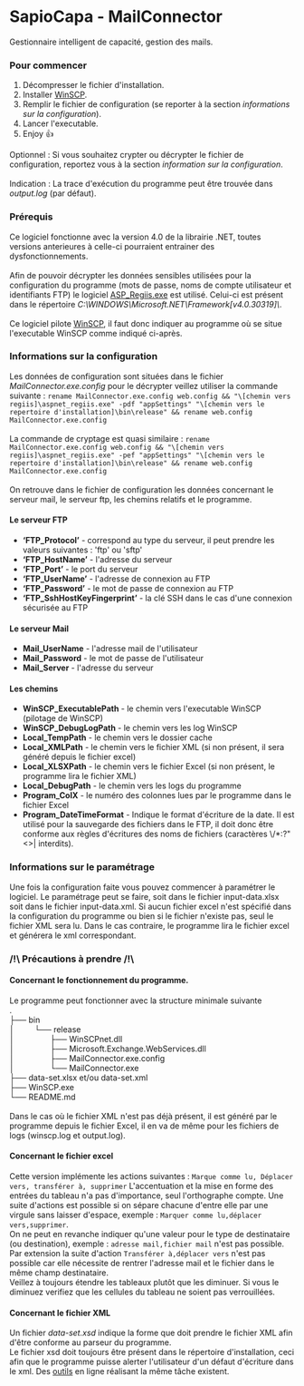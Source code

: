 # SapioCapa - MailConnector

Gestionnaire intelligent de capacité, gestion des mails.

### Pour commencer

1. Décompresser le fichier d'installation.
2. Installer [WinSCP](https://winscp.net/eng/download.php).
3. Remplir le fichier de configuration (se reporter à la section *informations sur la configuration*).
4. Lancer l'executable.
5. Enjoy :+1:

Optionnel : Si vous souhaitez crypter ou décrypter le fichier de configuration, reportez vous à la section *information sur la configuration*. <br />
 <br />
Indication : La trace d'exécution du programme peut être trouvée dans *output.log* (par défaut).

### Prérequis

Ce logiciel fonctionne avec la version 4.0 de la librairie .NET, toutes versions anterieures à celle-ci pourraient entrainer des dysfonctionnements. <br />
 <br />
Afin de pouvoir décrypter les données sensibles utilisées pour la configuration du programme (mots de passe, noms de compte utilisateur et identifiants FTP) le logiciel [ASP_Regiis.exe](https://msdn.microsoft.com/fr-fr/library/k6h9cz8h(v=vs.100).aspx) est utilisé. 
Celui-ci est présent dans le répertoire *C:\WINDOWS\Microsoft.NET\Framework\[v4.0.30319]\\*. <br />
 <br />
Ce logiciel pilote [WinSCP](https://winscp.net/eng/download.php), il faut donc indiquer au programme où se situe l'executable WinSCP comme indiqué ci-après. <br />

### Informations sur la configuration

Les données de configuration sont situées dans le fichier *MailConnector.exe.config* pour le décrypter veillez utiliser la commande suivante : ```rename MailConnector.exe.config web.config && "\[chemin vers regiis]\aspnet_regiis.exe" -pdf "appSettings" "\[chemin vers le repertoire d'installation]\bin\release" && rename web.config MailConnector.exe.config``` <br />
 <br />
La commande de cryptage est quasi similaire : ```rename MailConnector.exe.config web.config && "\[chemin vers regiis]\aspnet_regiis.exe" -pef "appSettings" "\[chemin vers le repertoire d'installation]\bin\release" && rename web.config MailConnector.exe.config``` <br />
 <br />
On retrouve dans le fichier de configuration les données concernant le serveur mail, le serveur ftp, les chemins relatifs et le programme.

#### Le serveur FTP
* **‘FTP_Protocol’**  - correspond au type du serveur, il peut prendre les valeurs suivantes : 'ftp' ou 'sftp'
* **‘FTP_HostName’** - l'adresse du serveur 
* **‘FTP_Port’** - le port du serveur
* **‘FTP_UserName’** - l'adresse de connexion au FTP
* **‘FTP_Password’** - le mot de passe de connexion au FTP
* **‘FTP_SshHostKeyFingerprint’** - la clé SSH dans le cas d'une connexion sécurisée au FTP 

#### Le serveur Mail
* **Mail_UserName** - l'adresse mail de l'utilisateur
* **Mail_Password** - le mot de passe de l'utilisateur
* **Mail_Server** - l'adresse du serveur

#### Les chemins
* **WinSCP_ExecutablePath** - le chemin vers l'executable WinSCP (pilotage de WinSCP) 
* **WinSCP_DebugLogPath** - le chemin vers les log WinSCP
* **Local_TempPath** - le chemin vers le dossier cache
* **Local_XMLPath** - le chemin vers le fichier XML (si non présent, il sera généré depuis le fichier excel)
* **Local_XLSXPath** - le chemin vers le fichier Excel (si non présent, le programme lira le fichier XML)
* **Local_DebugPath** - le chemin vers les logs du programme
* **Program_ColX** - le numéro des colonnes lues par le programme dans le fichier Excel
* **Program_DateTimeFormat** - Indique le format d'écriture de la date. Il est utilisé pour la sauvegarde des fichiers dans le FTP, il doit donc être conforme aux règles d'écritures des noms de fichiers (caractères \\/\*:?"<>| interdits).

### Informations sur le paramétrage

Une fois la configuration faite vous pouvez commencer à paramétrer le logiciel. Le paramétrage peut se faire, soit dans le fichier input-data.xlsx soit dans le fichier input-data.xml. Si aucun fichier excel n'est spécifié dans la configuration du programme ou bien si le fichier n'existe pas, seul le fichier XML sera lu. Dans le cas contraire, le programme lira le fichier excel et générera le xml correspondant.


### /!\ Précautions à prendre /!\

#### Concernant le fonctionnement du programme.

Le programme peut fonctionner avec la structure minimale suivante <br />
.  <br />
├── bin  <br />
│ &nbsp; &nbsp; &nbsp; &nbsp; └── release  <br />
│&nbsp; &nbsp; &nbsp; &nbsp; &nbsp; &nbsp; &nbsp; &nbsp; ├── WinSCPnet.dll  <br />
│&nbsp; &nbsp; &nbsp; &nbsp; &nbsp; &nbsp; &nbsp; &nbsp; ├── Microsoft.Exchange.WebServices.dll  <br />
│&nbsp; &nbsp; &nbsp; &nbsp; &nbsp; &nbsp; &nbsp; &nbsp; ├── MailConnector.exe.config  <br />
│&nbsp; &nbsp; &nbsp; &nbsp; &nbsp; &nbsp; &nbsp; &nbsp; └── MailConnector.exe  <br />
├── data-set.xlsx et/ou data-set.xml <br />
├── WinSCP.exe <br />
└── README.md <br />
<br />
Dans le cas où le fichier XML n'est pas déjà présent, il est généré par le programme depuis le fichier Excel, il en va de même pour les fichiers de logs (winscp.log et output.log).

#### Concernant le fichier excel

Cette version implémente les actions suivantes : ```Marque comme lu, Déplacer vers, transférer à, supprimer```
L'accentuation et la mise en forme des entrées du tableau n'a pas d'importance, seul l'orthographe compte.
Une suite d'actions est possible si on sépare chacune d'entre elle par une virgule sans laisser d'espace, exemple : ```Marquer comme lu,déplacer vers,supprimer```. <br />
On ne peut en revanche indiquer qu'une valeur pour le type de destinataire (ou destination), exemple : ```adresse mail,fichier mail``` n'est pas possible. Par extension la suite d'action ```Transférer à,déplacer vers``` n'est pas possible car elle nécessite de rentrer l'adresse mail et le fichier dans le même champ destinataire.<br />
Veillez à toujours étendre les tableaux plutôt que les diminuer. Si vous le diminuez verifiez que les cellules du tableau ne soient pas verrouillées.

#### Concernant le fichier XML

Un fichier *data-set.xsd* indique la forme que doit prendre le fichier XML afin d'être conforme au parseur du programme. <br/>
Le fichier xsd doit toujours être présent dans le répertoire d'installation, ceci afin que le programme puisse alerter l'utilisateur d'un défaut d'écriture dans le xml. Des [outils](https://www.liquid-technologies.com/online-xsd-validator) en ligne réalisant la même tâche existent.


